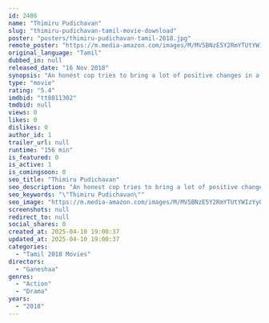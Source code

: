 ```yaml
---
id: 2486
name: "Thimiru Pudichavan"
slug: "thimiru-pudichavan-tamil-movie-download"
poster: "posters/thimiru-pudichavan-tamil-2018.jpg"
remote_poster: "https://m.media-amazon.com/images/M/MV5BNzE5Y2RmYTUtYWIzYy00NDVjLWIzYzAtMGFhNzIxNjM3YmQ2XkEyXkFqcGdeQXVyODIwMDI1NjM@._V1_SX300.jpg"
original_language: "Tamil"
dubbed_in: null
released_date: "16 Nov 2018"
synopsis: "An honest cop tries to bring a lot of positive changes in a city which is polluted by a goon's actions."
type: "movie"
rating: "5.4"
imdbid: "tt8011302"
tmdbid: null
views: 0
likes: 0
dislikes: 0
author_id: 1
trailer_url: null
runtime: "156 min"
is_featured: 0
is_active: 1
is_comingsoon: 0
seo_title: "Thimiru Pudichavan"
seo_description: "An honest cop tries to bring a lot of positive changes in a city which is polluted by a goon's actions."
seo_keywords: "\"Thimiru Pudichavan\""
seo_image: "https://m.media-amazon.com/images/M/MV5BNzE5Y2RmYTUtYWIzYy00NDVjLWIzYzAtMGFhNzIxNjM3YmQ2XkEyXkFqcGdeQXVyODIwMDI1NjM@._V1_SX300.jpg"
screenshots: null
redirect_to: null
social_shares: 0
created_at: 2025-04-10 19:00:37
updated_at: 2025-04-10 19:00:37
categories:
  - "Tamil 2018 Movies"
directors:
  - "Ganeshaa"
genres:
  - "Action"
  - "Drama"
years:
  - "2018"
---
```

